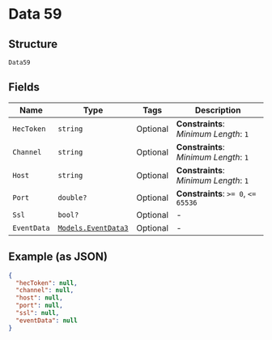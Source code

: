 
# Data 59

## Structure

`Data59`

## Fields

| Name | Type | Tags | Description |
|  --- | --- | --- | --- |
| `HecToken` | `string` | Optional | **Constraints**: *Minimum Length*: `1` |
| `Channel` | `string` | Optional | **Constraints**: *Minimum Length*: `1` |
| `Host` | `string` | Optional | **Constraints**: *Minimum Length*: `1` |
| `Port` | `double?` | Optional | **Constraints**: `>= 0`, `<= 65536` |
| `Ssl` | `bool?` | Optional | - |
| `EventData` | [`Models.EventData3`](../../doc/models/event-data-3.md) | Optional | - |

## Example (as JSON)

```json
{
  "hecToken": null,
  "channel": null,
  "host": null,
  "port": null,
  "ssl": null,
  "eventData": null
}
```


